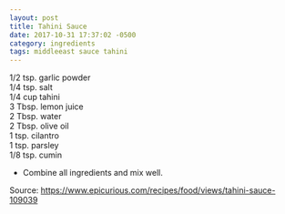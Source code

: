 ```yaml
---
layout: post
title: Tahini Sauce
date: 2017-10-31 17:37:02 -0500
category: ingredients
tags: middleeast sauce tahini
---
```

1/2 tsp. garlic powder  
1/4 tsp. salt  
1/4 cup tahini  
3 Tbsp. lemon juice  
2 Tbsp. water  
2 Tbsp. olive oil  
1 tsp. cilantro  
1 tsp. parsley  
1/8 tsp. cumin  
<ul>
 	<li>Combine all ingredients and mix well.</li>
</ul>
Source: <a href="https://www.epicurious.com/recipes/food/views/tahini-sauce-109039">https://www.epicurious.com/recipes/food/views/tahini-sauce-109039</a>
